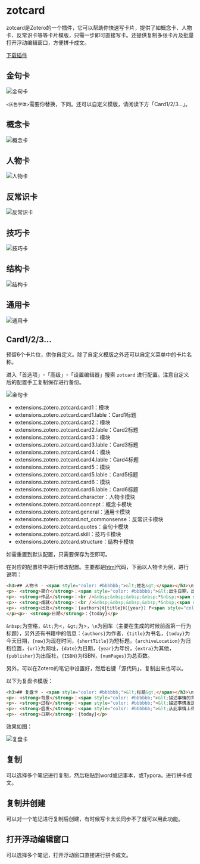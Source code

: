# zotcard
zotcard是Zotero的一个插件，它可以帮助你快速写卡片，提供了如概念卡、人物卡、反常识卡等等卡片模版，只需一步即可直接写卡。还提供复制多张卡片及批量打开浮动编辑窗口，方便拼卡成文。

[下载插件](https://github.com/018/zotcard/releases)

## 金句卡

![金句卡](https://raw.githubusercontent.com/018/zotcard/main/image/quotes.jpeg)

`<灰色字体>`需要你替换，下同。还可以自定义模版，请阅读下方「Card1/2/3...」。

## 概念卡

![概念卡](https://raw.githubusercontent.com/018/zotcard/main/image/concept.jpeg)

## 人物卡

![人物卡](https://raw.githubusercontent.com/018/zotcard/main/image/character.jpeg)

## 反常识卡

![反常识卡](https://raw.githubusercontent.com/018/zotcard/main/image/not_commonsense.jpeg)

## 技巧卡

![技巧卡](https://raw.githubusercontent.com/018/zotcard/main/image/skill.jpeg)

## 结构卡

![结构卡](https://raw.githubusercontent.com/018/zotcard/main/image/structure.jpeg)

## 通用卡

![通用卡](https://raw.githubusercontent.com/018/zotcard/main/image/general.jpeg)

## Card1/2/3...
预留6个卡片位，供你自定义。除了自定义模版之外还可以自定义菜单中的卡片名称。

进入「首选项」-「高级」-「设置编辑器」搜索 `zotcard` 进行配置。注意自定义后的配置手工复制保存进行备份。

![金句卡](https://raw.githubusercontent.com/018/zotcard/main/image/config.png)

- extensions.zotero.zotcard.card1：模块
- extensions.zotero.zotcard.card1.lable：Card1标题
- extensions.zotero.zotcard.card2：模块
- extensions.zotero.zotcard.card2.lable：Card2标题
- extensions.zotero.zotcard.card3：模块
- extensions.zotero.zotcard.card3.lable：Card3标题
- extensions.zotero.zotcard.card4：模块
- extensions.zotero.zotcard.card4.lable：Card4标题
- extensions.zotero.zotcard.card5：模块
- extensions.zotero.zotcard.card5.lable：Card5标题
- extensions.zotero.zotcard.card6：模块
- extensions.zotero.zotcard.card6.lable：Card6标题
- extensions.zotero.zotcard.character：人物卡模块
- extensions.zotero.zotcard.concept：概念卡模块
- extensions.zotero.zotcard.general：通用卡模块
- extensions.zotero.zotcard.not_commonsense：反常识卡模块
- extensions.zotero.zotcard.quotes：金句卡模块
- extensions.zotero.zotcard.skill：技巧卡模块
- extensions.zotero.zotcard.structure：结构卡模块

如需重置到默认配置，只需要保存为空即可。

在对应的配置项中进行修改配置。主要都是[html](https://www.runoob.com/html/html-tutorial.html)代码，下面以人物卡为例，进行说明：

```html
<h3>## 人物卡 - <span style="color: #bbbbbb;">&lt;姓名&gt;</span></h3>\n
<p>- <strong>简介</strong>：<span style="color: #bbbbbb;">&lt;出生日期，出生地，毕业院校，生平等&gt;</span></p>
<p>- <strong>作品</strong>：<br />&nbsp;&nbsp;&nbsp;&nbsp;*&nbsp;<span style="color: #bbbbbb;">...</span><br />&nbsp;&nbsp;&nbsp;&nbsp;*&nbsp;<span style="color: #bbbbbb;">...</span><br />&nbsp;&nbsp;&nbsp;&nbsp;*&nbsp;<span style="color: #bbbbbb;">...</span></p>
<p>- <strong>成就</strong>：<br />&nbsp;&nbsp;&nbsp;&nbsp;*&nbsp;<span style="color: #bbbbbb;">...</span><br />&nbsp;&nbsp;&nbsp;&nbsp;*&nbsp;<span style="color: #bbbbbb;">...</span><br />&nbsp;&nbsp;&nbsp;&nbsp;*&nbsp;<span style="color: #bbbbbb;">...</span></p>
<p>- <strong>出处</strong>：{authors}《{title}》({year}) P<span style="color: #bbbbbb;">&lt;页码&gt;</span>
</p><p>- <strong>日期</strong>：{today}</p>
```

`&nbsp;`为空格，`&lt;`为<，`&gt;`为>，`\n`为回车（主要在生成的时候前面第一行为标题），另外还有书籍中的信息：`{authors}`为作者，`{title}`为书名，`{today}`为今天日期，`{now}`为现在时间，`{shortTitle}`为短标题，`{archiveLocation}`为归档位置，`{url}`为网址，`{date}`为日期，`{year}`为年份，`{extra}`为其他，`{publisher}`为出版社，`{ISBN}`为ISBN，`{numPages}`为总页数。

另外，可以在Zotero的笔记中设置好，然后右键「源代码」，复制出来也可以。

以下为复盘卡模版：

```html
<h3>## 复盘卡 - <span style="color: #bbbbbb;">&lt;标题&gt;</span></h3>\n
<p>- <strong>背景</strong>：<span style="color: #bbbbbb;">&lt;描述事情的背景，怎么引起的复盘。&gt;</span></p>
<p>- <strong>过程</strong>：<span style="color: #bbbbbb;">&lt;描述事情发送的过程，以及处理方式及结果。&gt;</span></p>
<p>- <strong>启发</strong>：<span style="color: #bbbbbb;">&lt;从此事情上得到什么启发，日后怎么改进。&gt;</span></p>
<p>- <strong>日期</strong>：{today}</p>
```

效果如图：

![复盘卡](https://raw.githubusercontent.com/018/zotcard/main/image/checking.jpeg)

## 复制

可以选择多个笔记进行复制，然后粘贴到word或记事本，或Typora。进行拼卡成文。

## 复制并创建

可以对一个笔记进行复制后创建，有时候写卡太长同步不了就可以用此功能。

## 打开浮动编辑窗口

可以选择多个笔记，打开浮动窗口直接进行拼卡成文。


